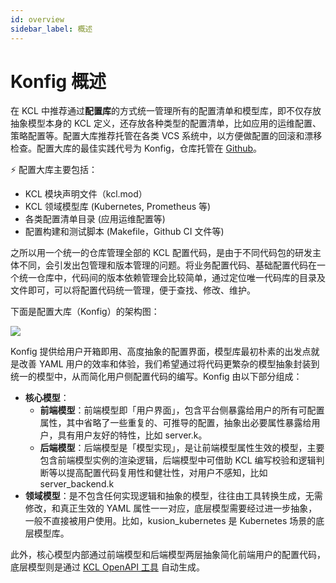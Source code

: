 ```yaml
---
id: overview
sidebar_label: 概述
---
```

# Konfig 概述

在 KCL 中推荐通过**配置库**的方式统一管理所有的配置清单和模型库，即不仅存放抽象模型本身的 KCL 定义，还存放各种类型的配置清单，比如应用的运维配置、策略配置等。配置大库推荐托管在各类 VCS 系统中，以方便做配置的回滚和漂移检查。配置大库的最佳实践代号为 Konfig，仓库托管在 [Github](https://github.com/kcl-lang/konfig)。

⚡️ 配置大库主要包括：

* KCL 模块声明文件（kcl.mod）
* KCL 领域模型库 (Kubernetes, Prometheus 等)
* 各类配置清单目录 (应用运维配置等)
* 配置构建和测试脚本 (Makefile，Github CI 文件等)

之所以用一个统一的仓库管理全部的 KCL 配置代码，是由于不同代码包的研发主体不同，会引发出包管理和版本管理的问题。将业务配置代码、基础配置代码在一个统一仓库中，代码间的版本依赖管理会比较简单，通过定位唯一代码库的目录及文件即可，可以将配置代码统一管理，便于查找、修改、维护。

下面是配置大库（Konfig）的架构图：

![](/img/docs/user_docs/guides/konfig/konfig-arch.png)

Konfig 提供给用户开箱即用、高度抽象的配置界面，模型库最初朴素的出发点就是改善 YAML 用户的效率和体验，我们希望通过将代码更繁杂的模型抽象封装到统一的模型中，从而简化用户侧配置代码的编写。Konfig 由以下部分组成：

* **核心模型**：
  * **前端模型**：前端模型即「用户界面」，包含平台侧暴露给用户的所有可配置属性，其中省略了一些重复的、可推导的配置，抽象出必要属性暴露给用户，具有用户友好的特性，比如 server.k。
  * **后端模型**：后端模型是「模型实现」，是让前端模型属性生效的模型，主要包含前端模型实例的渲染逻辑，后端模型中可借助 KCL 编写校验和逻辑判断等以提高配置代码复用性和健壮性，对用户不感知，比如 server_backend.k
* **领域模型**：是不包含任何实现逻辑和抽象的模型，往往由工具转换生成，无需修改，和真正生效的 YAML 属性一一对应，底层模型需要经过进一步抽象，一般不直接被用户使用。比如，kusion_kubernetes 是 Kubernetes 场景的底层模型库。

此外，核心模型内部通过前端模型和后端模型两层抽象简化前端用户的配置代码，底层模型则是通过 [KCL OpenAPI 工具](/docs/tools/cli/openapi/quick-start) 自动生成。

